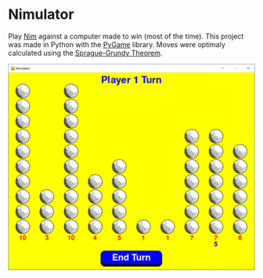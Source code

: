# Nimulator 

Play [Nim](https://en.wikipedia.org/wiki/Nim) against a computer made to win (most of the time). This project was made in Python with the [PyGame](https://www.pygame.org/news) library. Moves were optimaly calculated using the [Sprague-Grundy Theorem](https://en.wikipedia.org/wiki/Sprague%E2%80%93Grundy_theorem). 

![nimulator](scrots/nimulator.PNG)